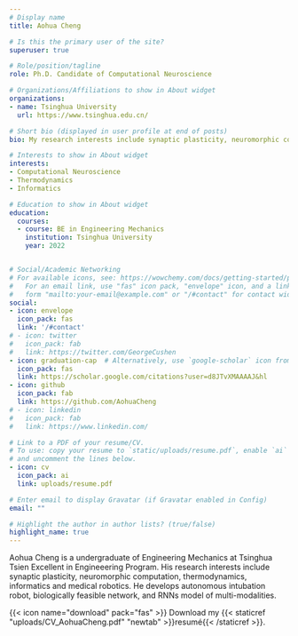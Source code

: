 ```yaml
---
# Display name
title: Aohua Cheng

# Is this the primary user of the site?
superuser: true

# Role/position/tagline
role: Ph.D. Candidate of Computational Neuroscience

# Organizations/Affiliations to show in About widget
organizations:
- name: Tsinghua University
  url: https://www.tsinghua.edu.cn/

# Short bio (displayed in user profile at end of posts)
bio: My research interests include synaptic plasticity, neuromorphic computation, thermodynamics, informatics and medical robotics.

# Interests to show in About widget
interests:
- Computational Neuroscience
- Thermodynamics
- Informatics

# Education to show in About widget
education:
  courses:
  - course: BE in Engineering Mechanics
    institution: Tsinghua University
    year: 2022


# Social/Academic Networking
# For available icons, see: https://wowchemy.com/docs/getting-started/page-builder/#icons
#   For an email link, use "fas" icon pack, "envelope" icon, and a link in the
#   form "mailto:your-email@example.com" or "/#contact" for contact widget.
social:
- icon: envelope
  icon_pack: fas
  link: '/#contact'
# - icon: twitter
#   icon_pack: fab
#   link: https://twitter.com/GeorgeCushen
- icon: graduation-cap  # Alternatively, use `google-scholar` icon from `ai` icon pack
  icon_pack: fas
  link: https://scholar.google.com/citations?user=d8JTvXMAAAAJ&hl
- icon: github
  icon_pack: fab
  link: https://github.com/AohuaCheng
# - icon: linkedin
#   icon_pack: fab
#   link: https://www.linkedin.com/

# Link to a PDF of your resume/CV.
# To use: copy your resume to `static/uploads/resume.pdf`, enable `ai` icons in `params.toml`, 
# and uncomment the lines below.
- icon: cv
  icon_pack: ai
  link: uploads/resume.pdf

# Enter email to display Gravatar (if Gravatar enabled in Config)
email: ""

# Highlight the author in author lists? (true/false)
highlight_name: true
---
```


Aohua Cheng is a undergraduate of Engineering Mechanics at Tsinghua Tsien Excellent in Engineeering Program. His research interests include synaptic plasticity, neuromorphic computation, thermodynamics, informatics and medical robotics. He develops autonomous intubation robot, biologically feasible network, and RNNs model of multi-modalities.

{{< icon name="download" pack="fas" >}} Download my {{< staticref "uploads/CV_AohuaCheng.pdf" "newtab" >}}resumé{{< /staticref >}}.
